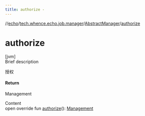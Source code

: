 ```yaml
---
title: authorize -
---
```

//[echo](../../index.md)/[tech.whence.echo.job.manager](../index.md)/[AbstractManager](index.md)/[authorize](authorize.md)



# authorize  
[jvm]  
Brief description  


授权



#### Return  


Management

  
Content  
open override fun [authorize](authorize.md)(): [Management](../../tech.whence.echo.job.manager.management/-management/index.md)  



